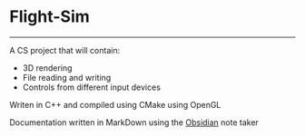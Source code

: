 # Flight-Sim
---
 A CS project that will contain:
 - 3D rendering
 - File reading and writing
 - Controls from different input devices
 
Writen in C++ and compiled using CMake using OpenGL

Documentation written in MarkDown using the [Obsidian](https://obsidian.md/) note taker